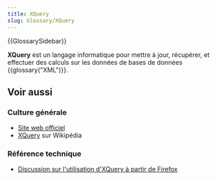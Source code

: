 ```yaml
---
title: XQuery
slug: Glossary/XQuery
---
```


{{GlossarySidebar}}

**XQuery** est un langage informatique pour mettre à jour, récupérer, et effectuer des calculs sur les données de bases de données {{glossary("XML")}}.

## Voir aussi

### Culture générale

- [Site web officiel](https://www.w3.org/XML/Query/)
- [XQuery](https://fr.wikipedia.org/wiki/XQuery) sur Wikipédia

### Référence technique

- [Discussion sur l'utilisation d'XQuery à partir de Firefox](/fr/docs/Archive/XQuery)
